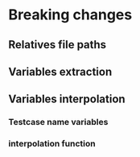 # Breaking changes

## Relatives file paths

## Variables extraction

## Variables interpolation

### Testcase name variables

### interpolation function